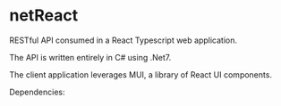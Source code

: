 # netReact
RESTful API consumed in a React Typescript web application.

The API is written entirely in C# using .Net7.

The client application leverages MUI, a library of React UI components.

Dependencies:
